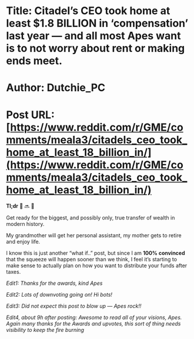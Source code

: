 # Title: Citadel’s CEO took home at least $1.8 BILLION in ‘compensation’ last year — and all most Apes want is to not worry about rent or making ends meet.
# Author: Dutchie_PC
# Post URL: [https://www.reddit.com/r/GME/comments/meala3/citadels_ceo_took_home_at_least_18_billion_in/](https://www.reddit.com/r/GME/comments/meala3/citadels_ceo_took_home_at_least_18_billion_in/)


**Tl;dr** 🚀 🔜 🌙

Get ready for the biggest, and possibly only, true transfer of wealth in modern history.

My grandmother will get her personal assistant, my mother gets to retire and enjoy life. 

I know this is just another “what if..” post, but since I am **100% convinced** that the squeeze will happen sooner than we think, I feel it’s starting to make sense to actually plan on how you want to distribute your funds after taxes.

*Edit1: Thanks for the awards, kind Apes*

*Edit2: Lots of downvoting going on! Hi bots!*

*Edit3: Did not expect this post to blow up — Apes rock!!*

*Edit4, about 9h after posting: Awesome to read all of your visions, Apes. Again many thanks for the Awards and upvotes, this sort of thing needs visibility to keep the fire burning*